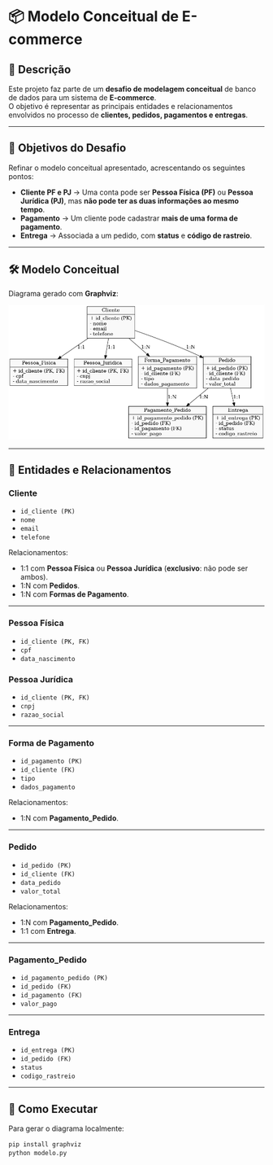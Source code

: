 # 📦 Modelo Conceitual de E-commerce

## 📖 Descrição
Este projeto faz parte de um **desafio de modelagem conceitual** de banco de dados para um sistema de **E-commerce**.  
O objetivo é representar as principais entidades e relacionamentos envolvidos no processo de **clientes, pedidos, pagamentos e entregas**.

---

## 🎯 Objetivos do Desafio
Refinar o modelo conceitual apresentado, acrescentando os seguintes pontos:
- **Cliente PF e PJ** → Uma conta pode ser **Pessoa Física (PF)** ou **Pessoa Jurídica (PJ)**, mas **não pode ter as duas informações ao mesmo tempo**.
- **Pagamento** → Um cliente pode cadastrar **mais de uma forma de pagamento**.
- **Entrega** → Associada a um pedido, com **status** e **código de rastreio**.

---

## 🛠️ Modelo Conceitual

Diagrama gerado com **Graphviz**:

![Modelo Conceitual](modelo_conceitual_ecommerce.png)

---

## 📌 Entidades e Relacionamentos

### Cliente
- `id_cliente (PK)`
- `nome`
- `email`
- `telefone`

Relacionamentos:
- 1:1 com **Pessoa Física** ou **Pessoa Jurídica** (**exclusivo**: não pode ser ambos).
- 1:N com **Pedidos**.
- 1:N com **Formas de Pagamento**.

---

### Pessoa Física
- `id_cliente (PK, FK)`
- `cpf`
- `data_nascimento`

### Pessoa Jurídica
- `id_cliente (PK, FK)`
- `cnpj`
- `razao_social`

---

### Forma de Pagamento
- `id_pagamento (PK)`
- `id_cliente (FK)`
- `tipo`
- `dados_pagamento`

Relacionamentos:
- 1:N com **Pagamento_Pedido**.

---

### Pedido
- `id_pedido (PK)`
- `id_cliente (FK)`
- `data_pedido`
- `valor_total`

Relacionamentos:
- 1:N com **Pagamento_Pedido**.
- 1:1 com **Entrega**.

---

### Pagamento_Pedido
- `id_pagamento_pedido (PK)`
- `id_pedido (FK)`
- `id_pagamento (FK)`
- `valor_pago`

---

### Entrega
- `id_entrega (PK)`
- `id_pedido (FK)`
- `status`
- `codigo_rastreio`

---

## 🚀 Como Executar
Para gerar o diagrama localmente:
```bash
pip install graphviz
python modelo.py
